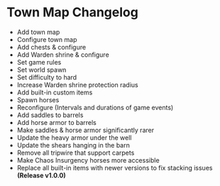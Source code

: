 # Town Map Changelog
- Add town map
- Configure town map
- Add chests & configure
- Add Warden shrine & configure
- Set game rules
- Set world spawn
- Set difficulty to hard
- Increase Warden shrine protection radius
- Add built-in custom items
- Spawn horses
- Reconfigure (Intervals and durations of game events)
- Add saddles to barrels
- Add horse armor to barrels
- Make saddles & horse armor significantly rarer
- Update the heavy armor under the well
- Update the shears hanging in the barn
- Remove all tripwire that support carpets
- Make Chaos Insurgency horses more accessible
- Replace all built-in items with newer versions to fix stacking issues **(Release v1.0.0)**
